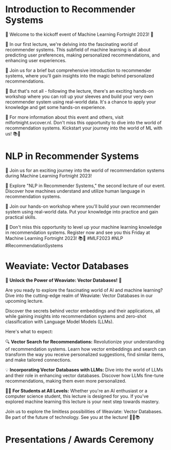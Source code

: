 # Introduction to Recommender Systems

🌟 Welcome to the kickoff event of Machine Learning Fortnight 2023! 🚀

🤖 In our first lecture, we're delving into the fascinating world of recommender systems. This subfield of machine learning is all about predicting user preferences, making personalized recommendations, and enhancing user experiences.

🧠 Join us for a brief but comprehensive introduction to recommender systems, where you'll gain insights into the magic behind personalized recommendations.

🔧 But that's not all - following the lecture, there's an exciting hands-on workshop where you can roll up your sleeves and build your very own recommender system using real-world data. It's a chance to apply your knowledge and get some hands-on experience.

🔗 For more information about this event and others, visit mlfortnight.svcover.nl. Don't miss this opportunity to dive into the world of recommendation systems. Kickstart your journey into the world of ML with us! 📚🤩

# NLP in Recommender Systems

🚀 Join us for an exciting journey into the world of recommendation systems during Machine Learning Fortnight 2023!

🤖 Explore "NLP in Recommender Systems," the second lecture of our event. Discover how machines understand and utilize human language in recommendation systems.

🔧 Join our hands-on workshop where you'll build your own recommender system using real-world data. Put your knowledge into practice and gain practical skills.

🔗 Don't miss this opportunity to level up your machine learning knowledge in recommendation systems. Register now and see you this Friday at Machine Learning Fortnight 2023! 📚🤩 #MLF2023 #NLP #RecommendationSystems

# Weaviate: Vector Databases

🌟 **Unlock the Power of Weaviate: Vector Databases!** 🌟

Are you ready to explore the fascinating world of AI and machine learning? Dive into the cutting-edge realm of Weaviate: Vector Databases in our upcoming lecture.

Discover the secrets behind vector embeddings and their applications, all while gaining insights into recommendation systems and zero-shot classification with Language Model Models (LLMs).

Here's what to expect:

🔍 **Vector Search for Recommendations:** Revolutionize your understanding of recommendation systems. Learn how vector embeddings and search can transform the way you receive personalized suggestions, find similar items, and make tailored connections.

💡 **Incorporating Vector Databases with LLMs:** Dive into the world of LLMs and their role in enhancing vector databases. Discover how LLMs fine-tune recommendations, making them even more personalized.

👩‍🎓 **For Students at All Levels:** Whether you're an AI enthusiast or a computer science student, this lecture is designed for you. If you've explored machine learning this lecture is your next step towards mastery.

Join us to explore the limitless possibilities of Weaviate: Vector Databases. Be part of the future of technology. See you at the lecture! 🚀🤖📚


# Presentations / Awards Ceremony

